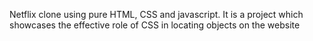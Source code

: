 Netflix clone using pure HTML, CSS and javascript. It is a project which showcases the effective role of CSS in locating objects on the website

